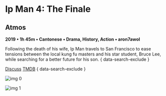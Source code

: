 # Ip Man 4: The Finale

## Atmos

**2019 • 1h 45m • Cantonese • Drama, History, Action • aron7awol**

Following the death of his wife, Ip Man travels to San Francisco to ease tensions between the local kung fu masters and his star student, Bruce Lee, while searching for a better future for his son.
{ data-search-exclude }

[Discuss](https://www.avsforum.com/threads/bass-eq-for-filtered-movies.2995212/post-59465886)  [TMDB](449924)
{ data-search-exclude }

![img 0](https://i.imgur.com/1MbhyaM.jpg)

![img 1](https://i.imgur.com/AJWjLuQ.png)

